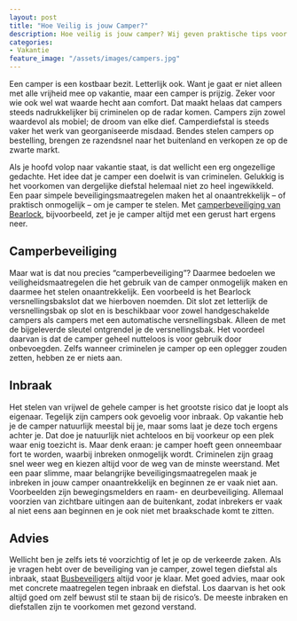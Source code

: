 ```yaml
---
layout: post
title: "Hoe Veilig is jouw Camper?"
description: Hoe veilig is jouw camper? Wij geven praktische tips voor de veiligheid van je camper, op vakantie en buiten het seizoen. Lees ze hier.
categories:
- Vakantie
feature_image: "/assets/images/campers.jpg"
---
```

Een camper is een kostbaar bezit. Letterlijk ook. Want je gaat er niet alleen met alle vrijheid mee op vakantie, maar een camper is prijzig. Zeker voor wie ook wel wat waarde hecht aan comfort. Dat maakt helaas dat campers steeds nadrukkelijker bij criminelen op de radar komen. Campers zijn zowel waardevol als mobiel; de droom van elke dief. Camperdiefstal is steeds vaker het werk van georganiseerde misdaad. Bendes stelen campers op bestelling, brengen ze razendsnel naar het buitenland en verkopen ze op de zwarte markt.

Als je hoofd volop naar vakantie staat, is dat wellicht een erg ongezellige gedachte. Het idee dat je camper een doelwit is van criminelen. Gelukkig is het voorkomen van dergelijke diefstal helemaal niet zo heel ingewikkeld. Een paar simpele beveiligingsmaatregelen maken het al onaantrekkelijk – of praktisch onmogelijk – om je camper te stelen. Met [camperbeveiliging van Bearlock](https://www.busbeveiligers.nl/camper-beveiliging-bearlock/), bijvoorbeeld, zet je je camper altijd met een gerust hart ergens neer.

## Camperbeveiliging
Maar wat is dat nou precies “camperbeveiliging”? Daarmee bedoelen we veiligheidsmaatregelen die het gebruik van de camper onmogelijk maken en daarmee het stelen onaantrekkelijk. Een voorbeeld is het Bearlock versnellingsbakslot dat we hierboven noemden. Dit slot zet letterlijk de versnellingsbak op slot en is beschikbaar voor zowel handgeschakelde campers als campers met een automatische versnellingsbak. Alleen de met de bijgeleverde sleutel ontgrendel je de versnellingsbak. Het voordeel daarvan is dat de camper geheel nutteloos is voor gebruik door onbevoegden. Zelfs wanneer criminelen je camper op een oplegger zouden zetten, hebben ze er niets aan.

## Inbraak
Het stelen van vrijwel de gehele camper is het grootste risico dat je loopt als eigenaar. Tegelijk zijn campers ook gevoelig voor inbraak. Op vakantie heb je de camper natuurlijk meestal bij je, maar soms laat je deze toch ergens achter je. Dat doe je natuurlijk niet achteloos en bij voorkeur op een plek waar enig toezicht is. Maar denk eraan: je camper hoeft geen onneembaar fort te worden, waarbij inbreken onmogelijk wordt. Criminelen zijn graag snel weer weg en kiezen altijd voor de weg van de minste weerstand. Met een paar slimme, maar belangrijke beveiligingsmaatregelen maak je inbreken in jouw camper onaantrekkelijk en beginnen ze er vaak niet aan. Voorbeelden zijn bewegingsmelders en raam- en deurbeveiliging. Allemaal voorzien van zichtbare uitingen aan de buitenkant, zodat inbrekers er vaak al niet eens aan beginnen en je ook niet met braakschade komt te zitten.

## Advies
Wellicht ben je zelfs iets té voorzichtig of let je op de verkeerde zaken. Als je vragen hebt over de beveiliging van je camper, zowel tegen diefstal als inbraak, staat [Busbeveiligers](https://www.busbeveiligers.nl/) altijd voor je klaar. Met goed advies, maar ook met concrete maatregelen tegen inbraak en diefstal. Los daarvan is het ook altijd goed om zelf bewust stil te staan bij de risico’s. De meeste inbraken en diefstallen zijn te voorkomen met gezond verstand.

